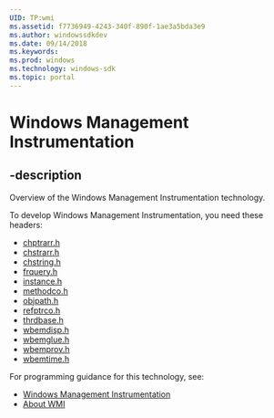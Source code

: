 ```yaml
---
UID: TP:wmi
ms.assetid: f7736949-4243-340f-890f-1ae3a5bda3e9
ms.author: windowssdkdev
ms.date: 09/14/2018
ms.keywords: 
ms.prod: windows
ms.technology: windows-sdk
ms.topic: portal
---
```


# Windows Management Instrumentation

## -description

Overview of the Windows Management Instrumentation technology.

To develop Windows Management Instrumentation, you need these headers:

 * [chptrarr.h](../chptrarr/index.md)
 * [chstrarr.h](../chstrarr/index.md)
 * [chstring.h](../chstring/index.md)
 * [frquery.h](../frquery/index.md)
 * [instance.h](../instance/index.md)
 * [methodco.h](../methodco/index.md)
 * [objpath.h](../objpath/index.md)
 * [refptrco.h](../refptrco/index.md)
 * [thrdbase.h](../thrdbase/index.md)
 * [wbemdisp.h](../wbemdisp/index.md)
 * [wbemglue.h](../wbemglue/index.md)
 * [wbemprov.h](../wbemprov/index.md)
 * [wbemtime.h](../wbemtime/index.md)

For programming guidance for this technology, see:
* [Windows Management Instrumentation](/windows/desktop/wmisdk)
* [About WMI](/windows/desktop/wmisdk)

